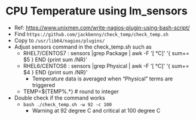 # CPU Temperature using lm_sensors
- Ref: https://www.unixmen.com/write-nagios-plugin-using-bash-script/
- Find `https://github.com/jackbenny/check_temp/check_temp.sh`
- Copy to `/usr/lib64/nagios/plugins/`
- Adjust sensors command in the check_temp.sh such as
  - RHEL7/CENTOS7 : sensors |grep Package | awk -F '[ °C]' '{ sum+= $5 } END {print sum /NR}'
  - RHEL6/CENTOS6 : sensors |grep Physical | awk -F '[ °C]' '{ sum+= $4 } END {print sum /NR}'
    - Temperature data is averaged when “Physical” terms are triggered
  - TEMP=${TEMP%.*} # round to integer
- Double check if the command works
  - `bash ./check_temp.sh -w 92 -c 100`
    - Warning at 92 degree C and critical at 100 degree C

